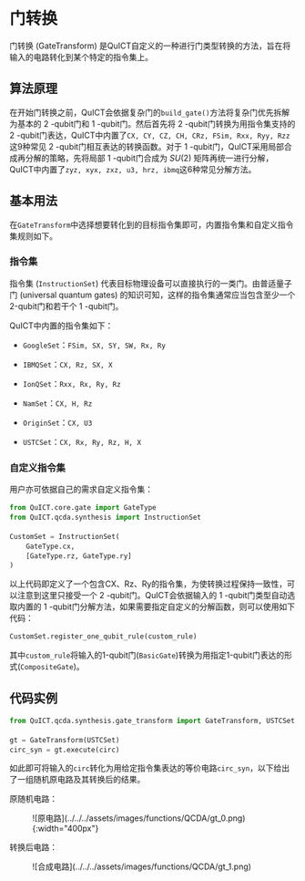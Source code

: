 # 门转换

门转换 (GateTransform) 是QuICT自定义的一种进行门类型转换的方法，旨在将输入的电路转化到某个特定的指令集上。

## 算法原理

在开始门转换之前，QuICT会依据复杂门的`build_gate()`方法将复杂门优先拆解为基本的 $2$ -qubit门和 $1$ -qubit门。然后首先将 $2$ -qubit门转换为用指令集支持的 $2$ -qubit门表达，QuICT中内置了`CX, CY, CZ, CH, CRz, FSim, Rxx, Ryy, Rzz`这9种常见 $2$ -qubit门相互表达的转换函数。对于 $1$ -qubit门，QuICT采用局部合成再分解的策略，先将局部 $1$ -qubit门合成为 $SU(2)$ 矩阵再统一进行分解，QuICT中内置了`zyz, xyx, zxz, u3, hrz, ibmq`这6种常见分解方法。

## 基本用法

在`GateTransform`中选择想要转化到的目标指令集即可，内置指令集和自定义指令集规则如下。

### 指令集

指令集 (`InstructionSet`) 代表目标物理设备可以直接执行的一类门。由普适量子门 (universal quantum gates) 的知识可知，这样的指令集通常应当包含至少一个$2$-qubit门和若干个 $1$ -qubit门。

QuICT中内置的指令集如下：

- `GoogleSet`：`FSim, SX, SY, SW, Rx, Ry`

- `IBMQSet`：`CX, Rz, SX, X`

- `IonQSet`：`Rxx, Rx, Ry, Rz`

- `NamSet`：`CX, H, Rz`

- `OriginSet`：`CX, U3`

- `USTCSet`：`CX, Rx, Ry, Rz, H, X`

### 自定义指令集

用户亦可依据自己的需求自定义指令集：

``` python
from QuICT.core.gate import GateType
from QuICT.qcda.synthesis import InstructionSet

CustomSet = InstructionSet(
    GateType.cx,
    [GateType.rz, GateType.ry]
)
```

以上代码即定义了一个包含CX、Rz、Ry的指令集，为使转换过程保持一致性，可以注意到这里只接受一个 $2$ -qubit门。QuICT会依据输入的 $1$ -qubit门类型自动选取内置的 $1$ -qubit门分解方法，如果需要指定自定义的分解函数，则可以使用如下代码：

``` python
CustomSet.register_one_qubit_rule(custom_rule)
```

其中`custom_rule`将输入的1-qubit门(`BasicGate`)转换为用指定1-qubit门表达的形式(`CompositeGate`)。

## 代码实例

``` python
from QuICT.qcda.synthesis.gate_transform import GateTransform, USTCSet

gt = GateTransform(USTCSet)
circ_syn = gt.execute(circ)
```

如此即可将输入的`circ`转化为用给定指令集表达的等价电路`circ_syn`，以下给出了一组随机原电路及其转换后的结果。

原随机电路：

<figure markdown>
![原电路](../../../assets/images/functions/QCDA/gt_0.png){:width="400px"}
</figure>

转换后电路：

<figure markdown>
![合成电路](../../../assets/images/functions/QCDA/gt_1.png)
</figure>